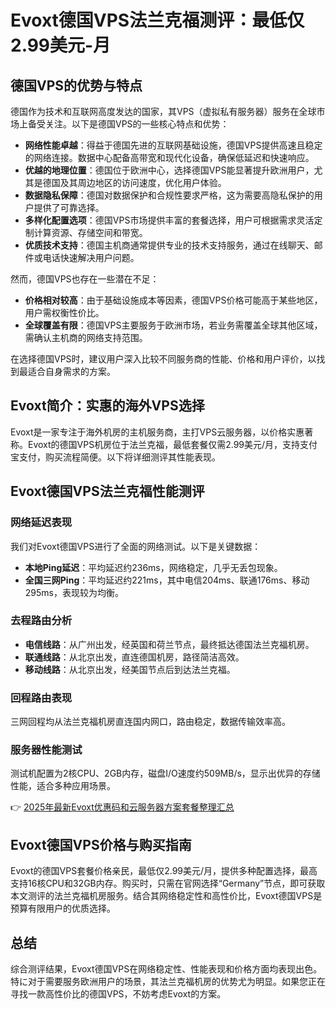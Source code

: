 # Evoxt德国VPS法兰克福测评：最低仅2.99美元-月

## 德国VPS的优势与特点

德国作为技术和互联网高度发达的国家，其VPS（虚拟私有服务器）服务在全球市场上备受关注。以下是德国VPS的一些核心特点和优势：

- **网络性能卓越**：得益于德国先进的互联网基础设施，德国VPS提供高速且稳定的网络连接。数据中心配备高带宽和现代化设备，确保低延迟和快速响应。
- **优越的地理位置**：德国位于欧洲中心，选择德国VPS能显著提升欧洲用户，尤其是德国及其周边地区的访问速度，优化用户体验。
- **数据隐私保障**：德国对数据保护和合规性要求严格，这为需要高隐私保护的用户提供了可靠选择。
- **多样化配置选项**：德国VPS市场提供丰富的套餐选择，用户可根据需求灵活定制计算资源、存储空间和带宽。
- **优质技术支持**：德国主机商通常提供专业的技术支持服务，通过在线聊天、邮件或电话快速解决用户问题。

然而，德国VPS也存在一些潜在不足：

- **价格相对较高**：由于基础设施成本等因素，德国VPS价格可能高于某些地区，用户需权衡性价比。
- **全球覆盖有限**：德国VPS主要服务于欧洲市场，若业务需覆盖全球其他区域，需确认主机商的网络支持范围。

在选择德国VPS时，建议用户深入比较不同服务商的性能、价格和用户评价，以找到最适合自身需求的方案。

## Evoxt简介：实惠的海外VPS选择

Evoxt是一家专注于海外机房的主机服务商，主打VPS云服务器，以价格实惠著称。Evoxt的德国VPS机房位于法兰克福，最低套餐仅需2.99美元/月，支持支付宝支付，购买流程简便。以下将详细测评其性能表现。

## Evoxt德国VPS法兰克福性能测评

### 网络延迟表现

我们对Evoxt德国VPS进行了全面的网络测试。以下是关键数据：

- **本地Ping延迟**：平均延迟约236ms，网络稳定，几乎无丢包现象。
- **全国三网Ping**：平均延迟约221ms，其中电信204ms、联通176ms、移动295ms，表现较为均衡。

### 去程路由分析

- **电信线路**：从广州出发，经英国和荷兰节点，最终抵达德国法兰克福机房。
- **联通线路**：从北京出发，直连德国机房，路径简洁高效。
- **移动线路**：从北京出发，经美国节点后到达法兰克福。

### 回程路由表现

三网回程均从法兰克福机房直连国内网口，路由稳定，数据传输效率高。

### 服务器性能测试

测试机配置为2核CPU、2GB内存，磁盘I/O速度约509MB/s，显示出优异的存储性能，适合多种应用场景。

👉 [2025年最新Evoxt优惠码和云服务器方案套餐整理汇总](https://bit.ly/evoxt)

## Evoxt德国VPS价格与购买指南

Evoxt的德国VPS套餐价格亲民，最低仅2.99美元/月，提供多种配置选择，最高支持16核CPU和32GB内存。购买时，只需在官网选择“Germany”节点，即可获取本文测评的法兰克福机房服务。结合其网络稳定性和高性价比，Evoxt德国VPS是预算有限用户的优质选择。

## 总结

综合测评结果，Evoxt德国VPS在网络稳定性、性能表现和价格方面均表现出色。特に对于需要服务欧洲用户的场景，其法兰克福机房的优势尤为明显。如果您正在寻找一款高性价比的德国VPS，不妨考虑Evoxt的方案。